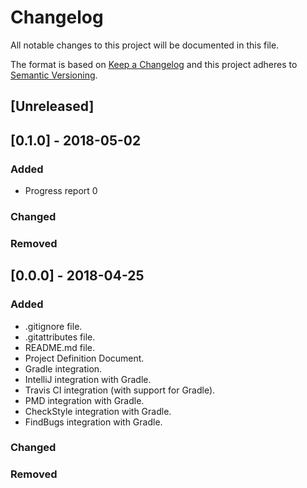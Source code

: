 # Changelog

All notable changes to this project will be documented in this file.

The format is based on [Keep a Changelog](http://keepachangelog.com/en/1.0.0/)
and this project adheres to [Semantic Versioning](http://semver.org/spec/v2.0.0.html).

## [Unreleased]

## [0.1.0] - 2018-05-02

### Added

- Progress report 0

### Changed

### Removed

## [0.0.0] - 2018-04-25

### Added

-   .gitignore file.
-   .gitattributes file.
-   README.md file.
-   Project Definition Document.
-   Gradle integration.
-   IntelliJ integration with Gradle.
-   Travis CI integration (with support for Gradle).
-   PMD integration with Gradle.
-   CheckStyle integration with Gradle.
-   FindBugs integration with Gradle.

### Changed

### Removed
